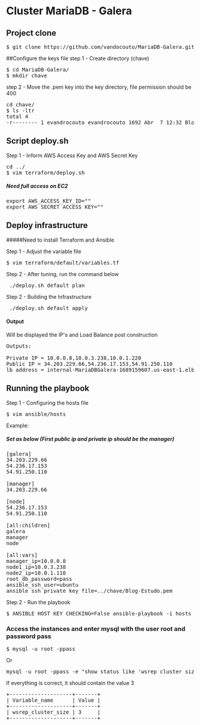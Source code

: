 Cluster MariaDB - Galera
===

## Project clone
<pre>
$ git clone https://github.com/vandocouto/MariaDB-Galera.git
</pre>
##Configure the keys file
step 1 - Create directory (chave)
<pre>
$ cd MariaDB-Galera/
$ mkdir chave
</pre>
step 2 - Move the .pem key into the key directory, file permission should be 400

<pre>
cd chave/
$ ls -ltr
total 4
-r-------- 1 evandrocouto evandrocouto 1692 Abr  7 12:32 Blog-Estudo.pem
</pre>
## Script deploy.sh
Step 1 - Inform AWS Access Key and AWS Secret Key
<pre>
cd ../
$ vim terraform/deploy.sh 
</pre>
##### Need full access on EC2
<pre>
export AWS_ACCESS_KEY_ID=""
export AWS_SECRET_ACCESS_KEY=""
</pre>
## Deploy infrastructure
#####Need to install Terraform and Ansible

Step 1 - Adjust the variable file

<pre>
$ vim terraform/default/variables.tf
</pre>

Step 2 - After tuning, run the command below
<pre>
 ./deploy.sh default plan
</pre>
Step 2 - Building the Infrastructure
<pre>
 ./deploy.sh default apply
</pre>

#### Output 
Will be displayed the IP's and Load Balance post construction
<pre>
Outputs:

Private IP = 10.0.0.8,10.0.3.238,10.0.1.220
Public IP = 34.203.229.66,54.236.17.153,54.91.250.110
lb_address = internal-MariaDBGalera-1689159607.us-east-1.elb.amazonaws.com
</pre>

## Running the playbook

Step 1 - Configuring the hosts file
<pre>
$ vim ansible/hosts
</pre>
Example:
##### Set as below (First public ip and private ip should be the manager)
<pre>
[galera]
34.203.229.66
54.236.17.153
54.91.250.110

[manager]
34.203.229.66

[node]
54.236.17.153
54.91.250.110

[all:children]
galera
manager
node

[all:vars]
manager_ip=10.0.0.8
node1_ip=10.0.3.238
node2_ip=10.0.1.110
root_db_password=pass
ansible_ssh_user=ubuntu
ansible_ssh_private_key_file=../chave/Blog-Estudo.pem
</pre>
Step 2 - Run the playbook
<pre>
$ ANSIBLE_HOST_KEY_CHECKING=False ansible-playbook -i hosts tasks/main.yml
</pre>
### Access the instances and enter mysql with the user root and password pass
<pre>
$ mysql -u root -ppass
</pre>

Or

<pre>
mysql -u root -ppass -e "show status like 'wsrep_cluster_size'"
</pre>

If everything is correct, it should contain the value 3

<pre>
+--------------------+-------+
| Variable_name      | Value |
+--------------------+-------+
| wsrep_cluster_size | 3     |
+--------------------+-------+
</pre>